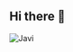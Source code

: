 ## Hi there 👋
![Javi]([https://github.com/adam-p/markdown-here/raw/master/src/common/images/icon48.png](https://github.com/JavierITBGitHub/JavierITBGitHub/blob/main/octoCatDive.jpeg) "Don't worry be Javi")


<!--
**JavierITBGitHub/JavierITBGitHub** is a ✨ _special_ ✨ repository because its `README.md` (this file) appears on your GitHub profile.
Here are some ideas to get you started:

- 🔭 I’m currently working on ... 
- 🌱 I’m currently learning ... all
- 👯 I’m looking to collaborate on ...
- 🤔 I’m looking for help with ...
- 💬 Ask me about ...
- 📫 How to reach me: ...
- 😄 Pronouns: ...
- ⚡ Fun fact: ...
-->
